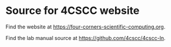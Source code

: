 # Source for 4CSCC website

Find the website at https://four-corners-scientific-computing.org.

Find the lab manual source at https://github.com/4cscc/4cscc-ln.